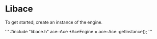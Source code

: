 Libace
======

To get started, create an instance of the engine.

'''
#include "libace.h"
ace::Ace *AceEngine = ace::Ace::getInstance();
'''
